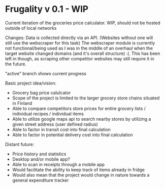 # Frugality v 0.1 - WIP

Current iteration of the groceries price calculator.
WIP, should not be hosted outside of local networks

Changes: Data is collected directly via an API. (Websites without one will still use the webscraper for this task)
The webscraper module is currently not functional/being used as I was in the middle of an overhaul when the target website changed domains (and it's overall structure) :(. This has been left in though, as scraping other competitor websites may still require it in the future.

"active" branch shows current progress

Basic project idea/vision:
- Grocery bag price calulcator
- Scope of the project is limited to the larger grocery store chains situated in Finland
- Able to compare competitors store prices for entire grocery lists / individual recipes / individual items
- Able to utilize google maps api to search nearby stores by utilizing a given street address (user defined radius)
- Able to factor in transit cost into final calculation
- Able to factor in potential delivery cost into final calculation

Distant future:
- Price history and statistics
- Desktop and/or mobile app?
- Able to scan in receipts through a mobile app
- Would facilitate the ability to keep track of items already in fridge
- Would also mean that the project would change in nature towards a general expenditure tracker
